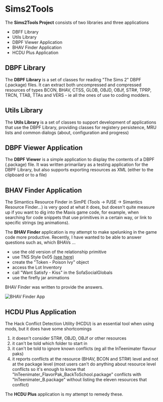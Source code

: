 # Sims2Tools
The **Sims2Tools Project** consists of two libraries and three applications
* DBFF Library
* Utils Library
* DBPF Viewer Application
* BHAV Finder Application
* HCDU Plus Application

## DBPF Library
The **DBPF Library** is a set of classes for reading "The Sims 2" DBPF (.package) files.  It can extract both uncompressed and compressed resources of types BCON, BHAV, CTSS, GLOB, OBJD, OBJf, STR#, TPRP, TRCN, TTAB, TTAs and VERS - ie all the ones of use to coding modders.

## Utils Library
The **Utils Library** is a set of classes to support development of applications that use the DBPF Library, providing classes for registery persistence, MRU lists and common dialogs (about, configuration and progress)

## DBPF Viewer Application
The **DBPF Viewer** is a simple application to display the contents of a DBPF (.package) file.  It was written primarilary as a testing application for the DBPF Library, but also supports exporting resources as XML (either to the clipboard or to a file)

## BHAV Finder Application
The Simantics Resource Finder in SimPE (Tools -> PJSE -> Simantics Resource Finder...) is very good at what it does, but doesn't quite measure up if you want to dig into the Maxis game code, for example, when searching for code snippets that use primitives in a certain way, or link to specific strings (eg animations).

The **BHAV Finder** application is my attempt to make spelunking in the game code more productive.  Recently, I have wanted to be able to answer questions such as, which BHAVs ...
* use the old version of the relationship primitive
* use TNS Style 0x05 [(see here)](https://www.picknmixmods.com/Sims2/Notes/TnsStyle5/TnsStyle5.html)
* create the "Token - Poison Ivy" object
* access the Lot Inventory
* call "Want Satisfy - Kiss" in the SofaSocialGlobals
* use the firefly jar animations

BHAV Finder was written to provide the answers.

![BHAV Finder App](https://www.picknmixmods.com/Sims2/Notes/BhavFinder/Answer3_1.jpg)

## HCDU Plus Application
The Hack Conflict Detection Utility (HCDU) is an essential tool when using mods, but it does have some shortcomings
1. it doesn't consider STR#, OBJD, OBJf or other resources
1. it can't be told which folder to start in
1. it can't be told to ignore known conflicts (eg all the InTeenimater flavour paks)
1. it reports conflicts at the resource (BHAV, BCON and STR#) level and not at the package level (most users can't do anything about resource level conflicts so it's enough to know that "InTeenimater_FlavorPak_BackToSchool.package" conflicts with "InTeenimater_B.package" without listing the eleven resources that conflict)
	  
The **HCDU Plus** application is my attempt to remedy these.
